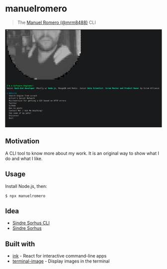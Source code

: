 # manuelromero
> The [Manuel Romero (@mrm8488)](https://mrm8488.github.io) CLI

<img src="screenshot.png" width="752">

## Motivation
A CLI tool to know more about my work. It is an original way to show what I do and what I like.

## Usage

Install Node.js, then:

```
$ npx manuelromero
```


## Idea

- [Sindre Sorhus CLI](https://github.com/sindresorhus/sindresorhus/blob/master/readme.md)
- [Sindre Sorhus](https://sindresorhus.com)


## Built with

- [ink](https://github.com/vadimdemedes/ink) - React for interactive command-line apps
- [terminal-image](https://github.com/sindresorhus/terminal-image) - Display images in the terminal